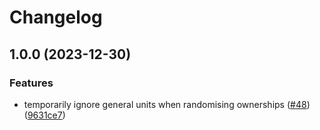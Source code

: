 # Changelog

## 1.0.0 (2023-12-30)


### Features

* temporarily ignore general units when randomising ownerships ([#48](https://github.com/sargeantPig/RTWLibTools/issues/48)) ([9631ce7](https://github.com/sargeantPig/RTWLibTools/commit/9631ce795bd055a1a52671003b6f6f420720201d))
